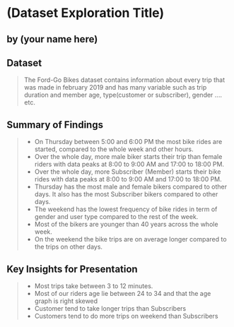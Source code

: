 # (Dataset Exploration Title)
## by (your name here)


## Dataset

> The Ford-Go Bikes dataset contains information about every trip that was made in february 2019 and has many variable such as trip duration and member age, type(customer or subscriber), gender .... etc. 


## Summary of Findings

>- On Thursday between 5:00 and 6:00 PM the most bike rides are started, compared to the whole week and other hours.
>- Over the whole day, more male biker starts their trip than female riders with data peaks at 8:00 to 9:00 AM and 17:00 to 18:00 PM.
>- Over the whole day, more Subscriber (Member) starts their bike rides with data peaks at 8:00 to 9:00 AM and 17:00 to 18:00 PM.
>- Thursday has the most male and female bikers compared to other days. It also has the most Subscriber bikers compared to other days.
>- The weekend has the lowest frequency of bike rides in term of gender and user type compared to the rest of the week.
>- Most of the bikers are younger than 40 years across the whole week.
>- On the weekend the bike trips are on average longer compared to the trips on other days.

## Key Insights for Presentation

>- Most trips take between 3 to 12 minutes.
>- Most of our riders age lie between 24 to 34 and that the age graph is right skewed
>- Customer tend to take longer trips than Subscribers
>- Customers tend to do more trips on weekend than Subscribers


